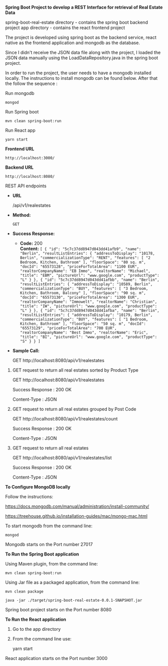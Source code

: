 **Spring Boot Project to develop a REST Interface for retrieval of Real Estate Data**

spring-boot-real-estate directory - contains the spring boot backend project
app directory - contains the react frontend project

The project is developed using spring boot as the backend service, react native as the frontend application and mongodb as the database.

Since I didn't receive the JSON data file along with the project, I loaded the JSON data manually using the LoadDataRepository.java in the spring boot project.


In order to run the project, the user needs to have a mongodb installed locally. The instructions to install mongodb can be found below. After that the follow the sequence :

Run mongodb

	mongod

Run Spring boot

	mvn clean spring-boot:run

Run React app

	yarn start


**Frontend URL**

	http://localhost:3000/


**Backend URL**

	http://localhost:8080/

REST API endpoints


* **URL**

  /api/v1/realestates

* **Method:**

  `GET` 

* **Success Response:**
  
  * **Code:** 200 <br />
    **Content:** `[
    {
        "id": "5c7c37dd8947d043dd41afb9",
        "name": "Berlin",
        "resultListEntries": {
            "addressToDisplay": "10178, Berlin",
            "commercializationType": "RENT",
            "features": [
                "2 Bedroom, Kitchen, Bathroom"
            ],
            "floorSpace": "80 sq. m",
            "docId": "65573128",
            "priceForTotalArea": "1100 EUR",
            "realtorCompanyName": "EB Immo",
            "realtorName": "Michael",
            "title": "EBM",
            "pictureUrl": "www.google.com",
            "productType": "L"
        }
    },
    {
        "id": "5c7c37dd8947d043dd41afbb",
        "name": "Berlin",
        "resultListEntries": {
            "addressToDisplay": "10589, Berlin",
            "commercializationType": "BUY",
            "features": [
                "3 Bedroom, Kitchen, Bathroom, Balcony"
            ],
            "floorSpace": "90 sq. m",
            "docId": "65573130",
            "priceForTotalArea": "1300 EUR",
            "realtorCompanyName": "Immowelt",
            "realtorName": "Christian",
            "title": "IW",
            "pictureUrl": "www.google.com",
            "productType": "L"
        }
    },
    {
        "id": "5c7c37dd8947d043dd41afba",
        "name": "Berlin",
        "resultListEntries": {
            "addressToDisplay": "10179, Berlin",
            "commercializationType": "BUY",
            "features": [
                "1 Bedroom, Kitchen, Bathroom"
            ],
            "floorSpace": "50 sq. m",
            "docId": "65573129",
            "priceForTotalArea": "700 EUR",
            "realtorCompanyName": "Best Immo",
            "realtorName": "Eric",
            "title": "BI",
            "pictureUrl": "www.google.com",
            "productType": "S"
        }
    }
]`

* **Sample Call:**

  GET http://localhost:8080/api/v1/realestates




1. GET request to return all real estates sorted by Product Type 

	GET http://localhost:8080/api/v1/realestates

	Success Response : 200 OK

	Content-Type : JSON 



2. GET request to return all real estates grouped by Post Code

	GET http://localhost:8080/api/v1/realestates/count

	Success Response : 200 OK

	Content-Type : JSON

3. GET request to return all real estates

	GET http://localhost:8080/api/v1/realestates/list

	Success Response : 200 OK

	Content-Type : JSON


**To Configure MongoDB locally**

Follow the instructions:

https://docs.mongodb.com/manual/administration/install-community/

https://treehouse.github.io/installation-guides/mac/mongo-mac.html

To start mongodb from the command line:

	mongod

Mongodb starts on the Port number 27017

**To Run the Spring Boot application**

Using Maven plugin, from the command line:

	mvn clean spring-boot:run

Using Jar file as a packaged application, from the command line:

	mvn clean package

	java -jar ./target/spring-boot-real-estate-0.0.1-SNAPSHOT.jar


Spring boot project starts on the Port number 8080

**To Run the React application**

1. Go to the app directory

2. From the command line use:

	yarn start

React application starts on the Port number 3000
